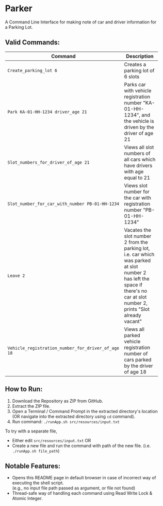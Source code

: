 # Parker
A Command Line Interface for making note of car and driver information for a Parking Lot.

## Valid Commands:

| Command  | Description |
| ------------- | ------------- |
| `Create_parking_lot 6` | Creates a parking lot of 6 slots  |
| `Park KA-01-HH-1234 driver_age 21`  | Parks car with vehicle registration number "KA-01-HH-1234", and the vehicle is driven by the driver of age 21  |
| `Slot_numbers_for_driver_of_age 21` | Views all slot numbers of all cars which have drivers with age equal to 21  |
| `Slot_number_for_car_with_number PB-01-HH-1234` | Views slot number for the car with registration number "PB-01-HH-1234"  |
| `Leave 2` | Vacates the slot number 2 from the parking lot, i.e. car which was parked at slot number 2 has left the space if there's no car at slot number 2, prints "Slot already vacant"  |
| `Vehicle_registration_number_for_driver_of_age 18` | Views all parked vehicle registration number of cars parked by the driver of age 18  |


## How to Run:
1. Download the Repository as ZIP from GitHub.
2. Extract the ZIP file.
3. Open a Terminal / Command Prompt in the extracted directory's location (OR navigate into the extracted directory using `cd` command).
4. Run command: `./runApp.sh src/resources/input.txt`

To try with a separate file, 
- Either edit `src/resources/input.txt` OR 
- Create a new file and run the command with path of the new file. (i.e. `./runApp.sh file_path`)

## Notable Features:
- Opens this README page in default browser in case of incorrect way of executing the shell script. 
<br/>(e.g., no input file path passed as argument, or file not found)
- Thread-safe way of handling each command using Read Write Lock & Atomic Integer.
